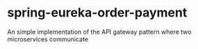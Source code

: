 # spring-eureka-order-payment
An simple implementation of the API gateway pattern where two microservices communicate
